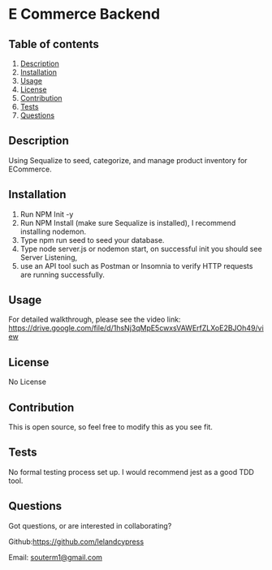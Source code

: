 # E Commerce Backend

## Table of contents

1. [Description](#Description)
2. [Installation](#Instructions)
3. [Usage](#Usage)
4. [License](#License)
5. [Contribution](#Contribution)
6. [Tests](#Tests)
7. [Questions](#Questions)

## Description

Using Sequalize to seed, categorize, and manage product inventory for ECommerce.

## Installation

1. Run NPM Init -y
2. Run NPM Install (make sure Sequalize is installed), I recommend installing nodemon.
3. Type npm run seed to seed your database.
4. Type node server.js or nodemon start, on successful init you should see Server Listening,
5. use an API tool such as Postman or Insomnia to verify HTTP requests are running successfully.

## Usage

For detailed walkthrough, please see the video link: https://drive.google.com/file/d/1hsNj3qMpE5cwxsVAWErfZLXoE2BJOh49/view

## License

No License

## Contribution

This is open source, so feel free to modify this as you see fit.

## Tests

No formal testing process set up. I would recommend jest as a good TDD tool.

## Questions

Got questions, or are interested in collaborating?

Github:https://github.com/lelandcypress

Email: souterm1@gmail.com
